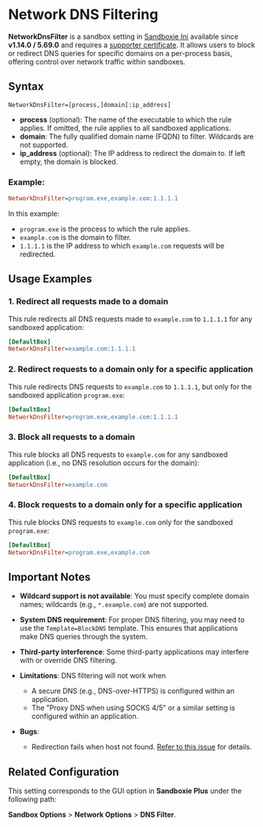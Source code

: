# Network DNS Filtering

**NetworkDnsFilter** is a sandbox setting in [Sandboxie Ini](SandboxieIni.md) available since **v1.14.0 / 5.69.0** and requires a [supporter certificate](https://sandboxie-plus.com/supporter-certificate/). It allows users to block or redirect DNS queries for specific domains on a per-process basis, offering control over network traffic within sandboxes.

## Syntax

```
NetworkDnsFilter=[process,]domain[:ip_address]
```

* **process** (optional): The name of the executable to which the rule applies. If omitted, the rule applies to all sandboxed applications.
* **domain**: The fully qualified domain name (FQDN) to filter. Wildcards are not supported.
* **ip\_address** (optional): The IP address to redirect the domain to. If left empty, the domain is blocked.

### Example:

```ini
NetworkDnsFilter=program.exe,example.com:1.1.1.1
```

In this example:

* `program.exe` is the process to which the rule applies.
* `example.com` is the domain to filter.
* `1.1.1.1` is the IP address to which `example.com` requests will be redirected.

## Usage Examples

### 1. Redirect all requests made to a domain

This rule redirects all DNS requests made to `example.com` to `1.1.1.1` for any sandboxed application:

```ini
[DefaultBox]
NetworkDnsFilter=example.com:1.1.1.1
```

### 2. Redirect requests to a domain only for a specific application

This rule redirects DNS requests to `example.com` to `1.1.1.1`, but only for the sandboxed application `program.exe`:

```ini
[DefaultBox]
NetworkDnsFilter=program.exe,example.com:1.1.1.1
```

### 3. Block all requests to a domain

This rule blocks all DNS requests to `example.com` for any sandboxed application (i.e., no DNS resolution occurs for the domain):

```ini
[DefaultBox]
NetworkDnsFilter=example.com
```

### 4. Block requests to a domain only for a specific application

This rule blocks DNS requests to `example.com` only for the sandboxed `program.exe`:

```ini
[DefaultBox]
NetworkDnsFilter=program.exe,example.com
```

## Important Notes

* **Wildcard support is not available**: You must specify complete domain names; wildcards (e.g., `*.example.com`) are not supported.
* **System DNS requirement**: For proper DNS filtering, you may need to use the `Template=BlockDNS` template. This ensures that applications make DNS queries through the system.
* **Third-party interference**: Some third-party applications may interfere with or override DNS filtering.

* **Limitations**: DNS filtering will not work when

    * A secure DNS (e.g., DNS-over-HTTPS) is configured within an application.
    * The "Proxy DNS when using SOCKS 4/5" or a similar setting is configured within an application.

* **Bugs**:

    * Redirection fails when host not found. [Refer to this issue](https://github.com/sandboxie-plus/Sandboxie/issues/4359) for details.

## Related Configuration

This setting corresponds to the GUI option in **Sandboxie Plus** under the following path:

**Sandbox Options** > **Network Options** > **DNS Filter**.
